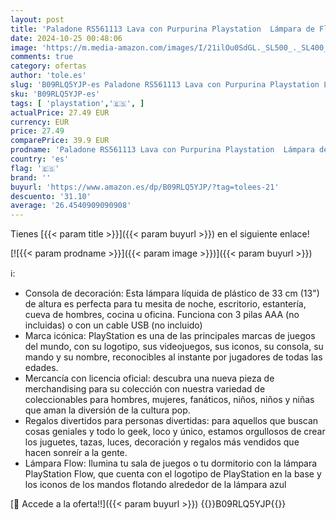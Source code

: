 ```yaml
---
layout: post
title: 'Paladone RS561113 Lava con Purpurina Playstation  Lámpara de Flujo para Iluminación de Ambiente  33 cm  Plástico  Negro'
date: 2024-10-25 00:48:06
image: 'https://m.media-amazon.com/images/I/21ilOu0SdGL._SL500_._SL400_.jpg'
comments: true
category: ofertas
author: 'tole.es'
slug: 'B09RLQ5YJP-es Paladone RS561113 Lava con Purpurina Playstation Lámpara...'
sku: 'B09RLQ5YJP-es'
tags: [ 'playstation','🇪🇸', ]
actualPrice: 27.49 EUR
currency: EUR
price: 27.49
comparePrice: 39.9 EUR
prodname: 'Paladone RS561113 Lava con Purpurina Playstation  Lámpara de Flujo para Iluminación de Ambiente  33 cm  Plástico  Negro'
country: 'es'
flag: '🇪🇸'
brand: ''
buyurl: 'https://www.amazon.es/dp/B09RLQ5YJP/?tag=tolees-21'
descuento: '31.10'
average: '26.4540909090908'
---
```


Tienes [{{< param title >}}]({{< param buyurl >}}) en el siguiente enlace!

[![{{< param prodname >}}]({{< param image >}})]({{< param buyurl >}})

ℹ️:

- Consola de decoración: Esta lámpara líquida de plástico de 33 cm (13") de altura es perfecta para tu mesita de noche, escritorio, estantería, cueva de hombres, cocina u oficina. Funciona con 3 pilas AAA (no incluidas) o con un cable USB (no incluido)
- Marca icónica: PlayStation es una de las principales marcas de juegos del mundo, con su logotipo, sus videojuegos, sus iconos, su consola, su mando y su nombre, reconocibles al instante por jugadores de todas las edades.
- Mercancía con licencia oficial: descubra una nueva pieza de merchandising para su colección con nuestra variedad de coleccionables para hombres, mujeres, fanáticos, niños, niños y niñas que aman la diversión de la cultura pop.
- Regalos divertidos para personas divertidas: para aquellos que buscan cosas geniales y todo lo geek, loco y único, estamos orgullosos de crear los juguetes, tazas, luces, decoración y regalos más vendidos que hacen sonreír a la gente.
- Lámpara Flow: Ilumina tu sala de juegos o tu dormitorio con la lámpara PlayStation Flow, que cuenta con el logotipo de PlayStation en la base y los iconos de los mandos flotando alrededor de la lámpara azul

[🛒 Accede a la oferta!!]({{< param buyurl >}})
{{<world>}}B09RLQ5YJP{{</world>}}
